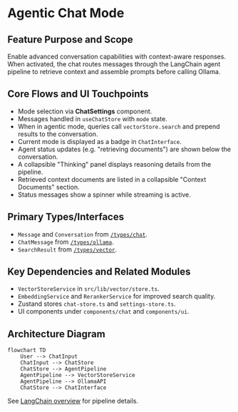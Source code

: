 # Agentic Chat Mode

## Feature Purpose and Scope

Enable advanced conversation capabilities with context-aware responses. When activated, the chat routes messages through the LangChain agent pipeline to retrieve context and assemble prompts before calling Ollama.

## Core Flows and UI Touchpoints

- Mode selection via **ChatSettings** component.
- Messages handled in `useChatStore` with `mode` state.
- When in agentic mode, queries call `vectorStore.search` and prepend results to the conversation.
- Current mode is displayed as a badge in `ChatInterface`.
- Agent status updates (e.g. "retrieving documents") are shown below the conversation.
- A collapsible "Thinking" panel displays reasoning details from the pipeline.
- Retrieved context documents are listed in a collapsible "Context Documents" section.
- Status messages show a spinner while streaming is active.

## Primary Types/Interfaces

- `Message` and `Conversation` from [`/types/chat`](../../types/chat).
- `ChatMessage` from [`/types/ollama`](../../types/ollama).
- `SearchResult` from [`/types/vector`](../../types/vector).

## Key Dependencies and Related Modules

- `VectorStoreService` in `src/lib/vector/store.ts`.
- `EmbeddingService` and `RerankerService` for improved search quality.
- Zustand stores `chat-store.ts` and `settings-store.ts`.
- UI components under `components/chat` and `components/ui`.

## Architecture Diagram

```mermaid
flowchart TD
    User --> ChatInput
    ChatInput --> ChatStore
    ChatStore --> AgentPipeline
    AgentPipeline --> VectorStoreService
    AgentPipeline --> OllamaAPI
    ChatStore --> ChatInterface
```

See [LangChain overview](../langchain/overview.md) for pipeline details.
